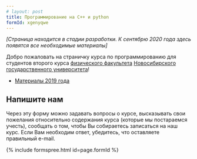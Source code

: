 ```yaml
---
# layout: post
title: Программирование на C++ и python
formId: xgenyqwe
---
```



*[Страница находится в стадии разработки. К сентябрю 2020 года здесь появятся все необходимые материалы]*

Добро пожаловать на страничку курса по программированию для студентов второго курса [физического факультета](http://phys.nsu.ru) [Новосибирского государственного университета](https://www.nsu.ru)!

* [Материалы 2019 года](https://github.com/VitalyVorobyev/CppPython2019)

## Напишите нам

Через эту форму можно задавать вопросы о курсе, высказывать свои пожелания относительно содержания курса (которые мы постараемся учесть), сообщать о том, чтобы Вы собираетесь записаться на наш курс. Если Вам необходим ответ, убедитесь, что оставляете правильный e-mail.

{% include formspree.html id=page.formId %}
